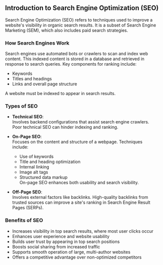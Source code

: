 ## Introduction to Search Engine Optimization (SEO)

Search Engine Optimization (SEO) refers to techniques used to improve a website's visibility in organic search results. It is a subset of Search Engine Marketing (SEM), which also includes paid search strategies.

### How Search Engines Work

Search engines use automated bots or crawlers to scan and index web content. This indexed content is stored in a database and retrieved in response to search queries. Key components for ranking include:
- Keywords
- Titles and headings
- Links and overall page structure

A website must be indexed to appear in search results.

### Types of SEO

- **Technical SEO**:  
  Involves backend configurations that assist search engine crawlers. Poor technical SEO can hinder indexing and ranking.

- **On-Page SEO**:  
  Focuses on the content and structure of a webpage. Techniques include:
  - Use of keywords
  - Title and heading optimization
  - Internal linking
  - Image alt tags
  - Structured data markup  
  On-page SEO enhances both usability and search visibility.

- **Off-Page SEO**:  
  Involves external factors like backlinks. High-quality backlinks from trusted sources can improve a site's ranking in Search Engine Result Pages (SERPs).

### Benefits of SEO

- Increases visibility in top search results, where most user clicks occur
- Enhances user experience and website usability
- Builds user trust by appearing in top search positions
- Boosts social sharing from increased traffic
- Supports smooth operation of large, multi-author websites
- Offers a competitive advantage over non-optimized competitors
